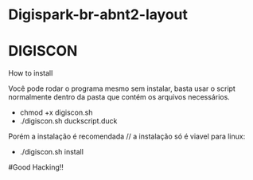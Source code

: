 # Digispark-br-abnt2-layout
# DIGISCON

How to install

Você pode rodar o programa mesmo sem instalar, basta usar o script normalmente dentro da pasta que contém os arquivos necessários.

- chmod +x digiscon.sh
- ./digiscon.sh duckscript.duck

Porém a instalação é recomendada // a instalação só é viavel para linux:

 - ./digiscon.sh install


#Good Hacking!!
